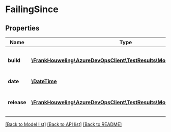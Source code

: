 # FailingSince

## Properties
Name | Type | Description | Notes
------------ | ------------- | ------------- | -------------
**build** | [**\FrankHouweling\AzureDevOpsClient\TestResults\Model\BuildReference**](BuildReference.md) | Build reference since failing. | [optional] 
**date** | [**\DateTime**](\DateTime.md) | Time since failing. | [optional] 
**release** | [**\FrankHouweling\AzureDevOpsClient\TestResults\Model\ReleaseReference**](ReleaseReference.md) | Release reference since failing. | [optional] 

[[Back to Model list]](../README.md#documentation-for-models) [[Back to API list]](../README.md#documentation-for-api-endpoints) [[Back to README]](../README.md)


